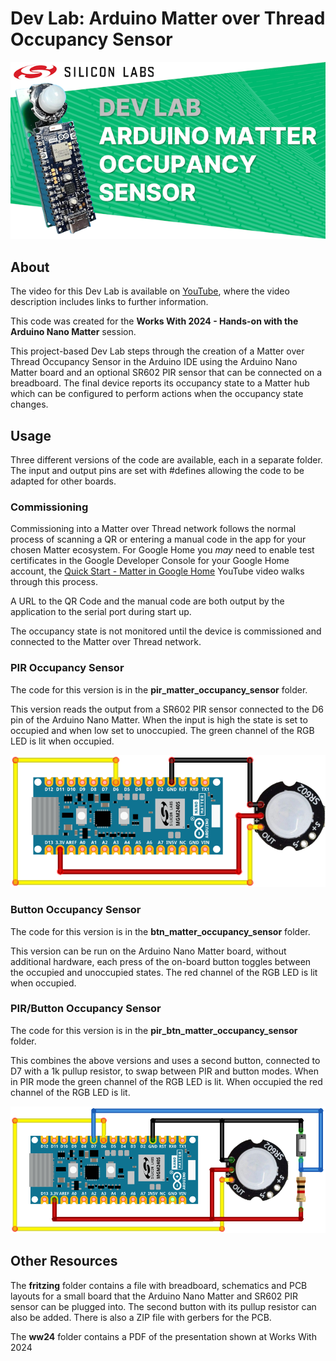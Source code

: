 # Dev Lab: Arduino Matter over Thread Occupancy Sensor

![thumb-640x360](images/thumb-640x360.png)

## About

The video for this Dev Lab is available on [YouTube](https://youtu.be/_t1sI5RlaV8), where the video description includes links to further information.

This code was created for the **Works With 2024 - Hands-on with the Arduino Nano Matter** session. 

This project-based Dev Lab steps through the creation of a Matter over Thread Occupancy Sensor in the Arduino IDE using the Arduino Nano Matter board and an optional SR602 PIR sensor that can be connected on a breadboard. The final device reports its occupancy state to a Matter hub which can be configured to perform actions when the occupancy state changes.

## Usage

Three different versions of the code are available, each in a separate folder. The input and output pins are set with #defines allowing the code to be adapted for other boards.

### Commissioning

Commissioning into a Matter over Thread network follows the normal process of scanning a QR or entering a manual code in the app for your chosen Matter ecosystem. For Google Home you *may* need to enable test certificates in the Google Developer Console for your Google Home account, the [Quick Start - Matter in Google Home](https://youtu.be/R_kpSO7PtUo) YouTube video walks through this process.

A URL to the QR Code and the manual code are both output by the application to the serial port during start up. 

The occupancy state is not monitored until the device is commissioned and connected to the Matter over Thread network.

### PIR Occupancy Sensor

The code for this version is in the **pir_matter_occupancy_sensor** folder.

This version reads the output from a SR602 PIR sensor connected to the D6 pin of the Arduino Nano Matter. When the input is high the state is set to occupied and when low set to unoccupied. The green channel of the RGB LED is lit when occupied.

![Wiring-Nano](images/Wiring-Nano-PIR.png)

### Button Occupancy Sensor

The code for this version is in the **btn_matter_occupancy_sensor** folder.

This version can be run on the Arduino Nano Matter board, without additional hardware, each press of the on-board button toggles between the occupied and unoccupied states. The red channel of the RGB LED is lit when occupied.

### PIR/Button Occupancy Sensor

The code for this version is in the **pir_btn_matter_occupancy_sensor** folder.

This combines the above versions and uses a second button, connected to D7 with a 1k pullup resistor, to swap between PIR and button modes. When in PIR mode the green channel of the RGB LED is lit. When occupied the red channel of the RGB LED is lit.

![Wiring-Nano](images/Wiring-Nano-PIR-BTN.png)

## Other Resources

The **fritzing** folder contains a file with breadboard, schematics and PCB layouts for a small board that the Arduino Nano Matter and SR602 PIR sensor can be plugged into. The second button with its pullup resistor can also be added. There is also a ZIP file with gerbers for the PCB.

The **ww24** folder contains a PDF of the presentation shown at Works With 2024
